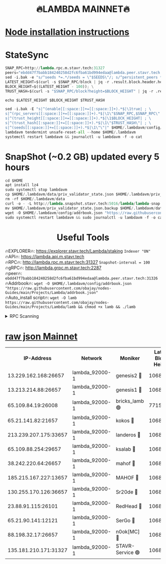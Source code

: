 <h1 align="center"> 🔥LAMBDA MAINNET🔥</h1>


[Node installation instructions](https://github.com/obajay/nodes-Guides/tree/main/Projects/Lambda)
=


# StateSync
```python
SNAP_RPC=http://lambda.rpc.m.stavr.tech:31327
peers="ebdd47f7babb184240258d2fc6fba61bd994edaa@lambda.peer.stavr.tech:31326" 
sed -i.bak -e "s/^seeds *=.*/seeds = \"$SEEDS\"/; s/^persistent_peers *=.*/persistent_peers = \"$PEERS\"/" $HOME/.lambdavm/config/config.toml
LATEST_HEIGHT=$(curl -s $SNAP_RPC/block | jq -r .result.block.header.height); \
BLOCK_HEIGHT=$((LATEST_HEIGHT - 100)); \
TRUST_HASH=$(curl -s "$SNAP_RPC/block?height=$BLOCK_HEIGHT" | jq -r .result.block_id.hash)

echo $LATEST_HEIGHT $BLOCK_HEIGHT $TRUST_HASH

sed -i.bak -E "s|^(enable[[:space:]]+=[[:space:]]+).*$|\1true| ; \
s|^(rpc_servers[[:space:]]+=[[:space:]]+).*$|\1\"$SNAP_RPC,$SNAP_RPC\"| ; \
s|^(trust_height[[:space:]]+=[[:space:]]+).*$|\1$BLOCK_HEIGHT| ; \
s|^(trust_hash[[:space:]]+=[[:space:]]+).*$|\1\"$TRUST_HASH\"| ; \
s|^(seeds[[:space:]]+=[[:space:]]+).*$|\1\"\"|" $HOME/.lambdavm/config/config.toml
lambdavm tendermint unsafe-reset-all --home $HOME/.lambdavm
systemctl restart lambdavm && journalctl -u lambdavm -f -o cat

```
# SnapShot (~0.2 GB) updated every 5 hours
```python
cd $HOME
apt install lz4
sudo systemctl stop lambdavm
cp $HOME/.lambdavm/data/priv_validator_state.json $HOME/.lambdavm/priv_validator_state.json.backup
rm -rf $HOME/.lambdavm/data
curl -o - -L http://lambda.snapshot.stavr.tech:5016/lambda/lambda-snap.tar.lz4 | lz4 -c -d - | tar -x -C $HOME/.lambdavm --strip-components 2
mv $HOME/.lambdavm/priv_validator_state.json.backup $HOME/.lambdavm/data/priv_validator_state.json
wget -O $HOME/.lambdavm/config/addrbook.json "https://raw.githubusercontent.com/obajay/nodes-Guides/main/Projects/Lambda/addrbook.json"
sudo systemctl restart lambdavm && sudo journalctl -u lambdavm -f -o cat
```
 <h1 align="center"> Useful Tools</h1>

🔥EXPLORER🔥:      https://explorer.stavr.tech/Lambda/staking	        `Indexer "ON"` \
🔥API🔥: 			 		 https://lambda.api.m.stavr.tech \
🔥RPC🔥:           http://lambda.rpc.m.stavr.tech:31327	              `Snapshot-interval = 100` \
🔥gRPC🔥:          http://lambda.grpc.m.stavr.tech:2287 \
🔥peer🔥:					 `ebdd47f7babb184240258d2fc6fba61bd994edaa@lambda.peer.stavr.tech:31326` \
🔥Addrbook🔥:    ```wget -O $HOME/.lambdavm/config/addrbook.json "https://raw.githubusercontent.com/obajay/nodes-Guides/main/Projects/Lambda/addrbook.json"``` \
🔥Auto_install script🔥: ```wget -O lamb https://raw.githubusercontent.com/obajay/nodes-Guides/main/Projects/Lambda/lamb && chmod +x lamb && ./lamb```


<details>
<summary>RPC Scanning</summary>

<h2 align="center"> We scan nodes in real time every 4 hours. And we provide the final result of RPC endpoints.
We cannot influence the operation of these nodes in any way. </h2>


```python
If Voting Power is higher than 0 --> then the Node is a validator of the network and may be subject to attack and be a potential threat to the chain.
```
```python
We marked such validators with a red symbol
```

</details>

[raw json Mainnet](https://rpc-check.lambm.stavr.tech/lambm/rpc-lambm-result.json)
=


<table><tr><th>IP-Address</th><th>Network</th><th>Moniker</th><th>Latest Block Height</th><th>Earliest Block Height</th><th>Catching Up</th><th>Tx Index</th><th>Voting Power</th><th>Scan Time</th></tr><tr><td>13.229.162.168:26657</td><td>lambda_92000-1</td><td>genesis2 🔴</td><td>10689850</td><td>1</td><td>False</td><td>on</td><td>16647031</td><td>2023-12-22T11:48:23.915202790UTC</td></tr><tr><td>13.213.214.88:26657</td><td>lambda_92000-1</td><td>genesis1 🔴</td><td>10689851</td><td>1</td><td>False</td><td>on</td><td>107835</td><td>2023-12-22T11:48:28.309722903UTC</td></tr><tr><td>65.109.84.19:26008</td><td>lambda_92000-1</td><td>bricks_lamb 🟢</td><td>7715743</td><td>7581001</td><td>False</td><td>on</td><td>0</td><td>2023-12-22T11:48:37.249428680UTC</td></tr><tr><td>65.21.141.82:21657</td><td>lambda_92000-1</td><td>kokos 🔴</td><td>10689852</td><td>7716001</td><td>False</td><td>off</td><td>546765</td><td>2023-12-22T11:48:30.671474502UTC</td></tr><tr><td>213.239.207.175:33657</td><td>lambda_92000-1</td><td>landeros 🔴</td><td>10689848</td><td>8136001</td><td>False</td><td>off</td><td>936959</td><td>2023-12-22T11:48:17.910122104UTC</td></tr><tr><td>65.109.88.254:29657</td><td>lambda_92000-1</td><td>ksalab 🔴</td><td>10689852</td><td>8715001</td><td>False</td><td>on</td><td>503692</td><td>2023-12-22T11:48:33.475401833UTC</td></tr><tr><td>38.242.220.64:26657</td><td>lambda_92000-1</td><td>mahof 🔴</td><td>10689845</td><td>10131001</td><td>False</td><td>off</td><td>770350</td><td>2023-12-22T11:48:10.932690944UTC</td></tr><tr><td>185.215.167.227:13657</td><td>lambda_92000-1</td><td>MAHOF 🔴</td><td>10689851</td><td>10134001</td><td>False</td><td>on</td><td>2051510</td><td>2023-12-22T11:48:27.295339017UTC</td></tr><tr><td>130.255.170.126:36657</td><td>lambda_92000-1</td><td>Sr20de 🔴</td><td>10689848</td><td>10353001</td><td>False</td><td>off</td><td>671452</td><td>2023-12-22T11:48:18.467336179UTC</td></tr><tr><td>23.88.91.115:26101</td><td>lambda_92000-1</td><td>RedHead 🔴</td><td>10689848</td><td>10589848</td><td>False</td><td>off</td><td>553202</td><td>2023-12-22T11:48:18.760507736UTC</td></tr><tr><td>65.21.90.141:12121</td><td>lambda_92000-1</td><td>SerGo 🔴</td><td>10689852</td><td>10589852</td><td>False</td><td>off</td><td>10561692</td><td>2023-12-22T11:48:33.841460400UTC</td></tr><tr><td>88.198.32.17:26657</td><td>lambda_92000-1</td><td>n0ok[MC] 🔴</td><td>10689853</td><td>10589853</td><td>False</td><td>off</td><td>1578630</td><td>2023-12-22T11:48:36.842333911UTC</td></tr><tr><td>135.181.210.171:31327</td><td>lambda_92000-1</td><td>STAVR-Service 🟢</td><td>10689852</td><td>10688401</td><td>False</td><td>on</td><td>0</td><td>2023-12-22T11:48:33.126527979UTC</td></tr></table>
